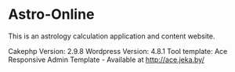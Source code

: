 # Astro-Online
This is an astrology calculation application and content website.

Cakephp Version: 2.9.8
Wordpress Version: 4.8.1
Tool template: Ace Responsive Admin Template - Available at http://ace.jeka.by/
